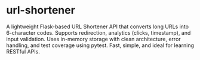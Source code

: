 # url-shortener
A lightweight Flask-based URL Shortener API that converts long URLs into 6-character codes. Supports redirection, analytics (clicks, timestamp), and input validation. Uses in-memory storage with clean architecture, error handling, and test coverage using pytest. Fast, simple, and ideal for learning RESTful APIs.
